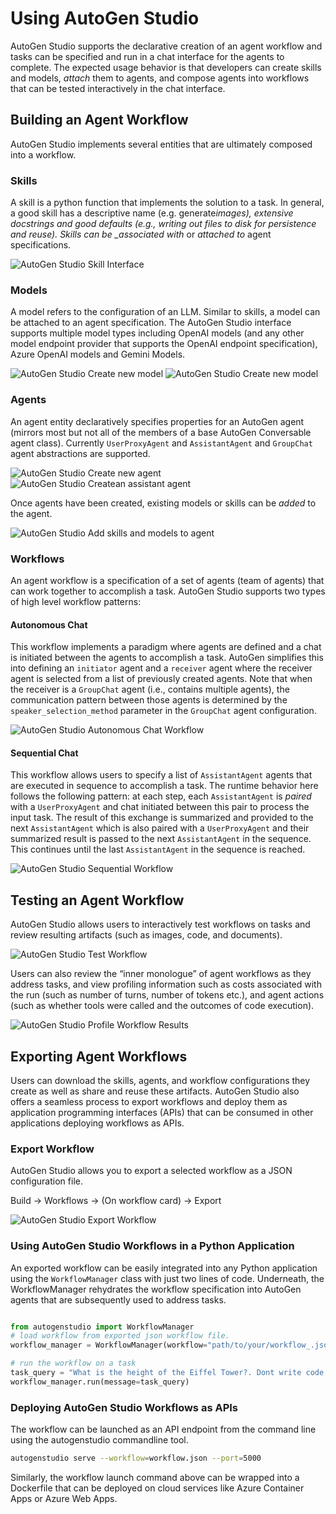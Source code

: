 # Using AutoGen Studio

AutoGen Studio supports the declarative creation of an agent workflow and tasks can be specified and run in a chat interface for the agents to complete. The expected usage behavior is that developers can create skills and models, _attach_ them to agents, and compose agents into workflows that can be tested interactively in the chat interface.

## Building an Agent Workflow

AutoGen Studio implements several entities that are ultimately composed into a workflow.

### Skills

A skill is a python function that implements the solution to a task. In general, a good skill has a descriptive name (e.g. generate*images), extensive docstrings and good defaults (e.g., writing out files to disk for persistence and reuse). Skills can be \_associated with* or _attached to_ agent specifications.

![AutoGen Studio Skill Interface](./img/skill.png)

### Models

A model refers to the configuration of an LLM. Similar to skills, a model can be attached to an agent specification.
The AutoGen Studio interface supports multiple model types including OpenAI models (and any other model endpoint provider that supports the OpenAI endpoint specification), Azure OpenAI models and Gemini Models.

![AutoGen Studio Create new model](./img/model_new.png)
![AutoGen Studio Create new model](./img/model_openai.png)

### Agents

An agent entity declaratively specifies properties for an AutoGen agent (mirrors most but not all of the members of a base AutoGen Conversable agent class). Currently `UserProxyAgent` and `AssistantAgent` and `GroupChat` agent abstractions are supported.

![AutoGen Studio Create new agent](./img/agent_new.png)
![AutoGen Studio Createan assistant agent](./img/agent_groupchat.png)

Once agents have been created, existing models or skills can be _added_ to the agent.

![AutoGen Studio Add skills and models to agent](./img/agent_skillsmodel.png)

### Workflows

An agent workflow is a specification of a set of agents (team of agents) that can work together to accomplish a task. AutoGen Studio supports two types of high level workflow patterns:

#### Autonomous Chat

This workflow implements a paradigm where agents are defined and a chat is initiated between the agents to accomplish a task. AutoGen simplifies this into defining an `initiator` agent and a `receiver` agent where the receiver agent is selected from a list of previously created agents. Note that when the receiver is a `GroupChat` agent (i.e., contains multiple agents), the communication pattern between those agents is determined by the `speaker_selection_method` parameter in the `GroupChat` agent configuration.

![AutoGen Studio Autonomous Chat Workflow](./img/workflow_chat.png)

#### Sequential Chat

This workflow allows users to specify a list of `AssistantAgent` agents that are executed in sequence to accomplish a task. The runtime behavior here follows the following pattern: at each step, each `AssistantAgent` is _paired_ with a `UserProxyAgent` and chat initiated between this pair to process the input task. The result of this exchange is summarized and provided to the next `AssistantAgent` which is also paired with a `UserProxyAgent` and their summarized result is passed to the next `AssistantAgent` in the sequence. This continues until the last `AssistantAgent` in the sequence is reached.

![AutoGen Studio Sequential Workflow](./img/workflow_sequential.png)

<!-- ```
Plot a chart of NVDA and TESLA stock price YTD. Save the result to a file named nvda_tesla.png
```

The agent workflow responds by _writing and executing code_ to create a python program to generate the chart with the stock prices.

> Note than there could be multiple turns between the `AssistantAgent` and the `UserProxyAgent` to produce and execute the code in order to complete the task.

![ARA](./img/ara_stockprices.png)

> Note: You can also view the debug console that generates useful information to see how the agents are interacting in the background. -->

<!-- - Build: Users begin by constructing their workflows. They may incorporate previously developed skills/models into agents within the workflow. User's can immediately test their workflows in the the same view or in a saved session in the playground.

- Playground: Users can start a new session, select an agent workflow, and engage in a "chat" with this agent workflow. It is important to note the significant differences between a traditional chat with a Large Language Model (LLM) and a chat with a group of agents. In the former, the response is typically a single formatted reply, while in the latter, it consists of a history of conversations among the agents.

## Entities and Concepts -->

## Testing an Agent Workflow

AutoGen Studio allows users to interactively test workflows on tasks and review resulting artifacts (such as images, code, and documents).

![AutoGen Studio Test Workflow](./img/workflow_test.png)

Users can also review the “inner monologue” of agent workflows as they address tasks, and view profiling information such as costs associated with the run (such as number of turns, number of tokens etc.), and agent actions (such as whether tools were called and the outcomes of code execution).

![AutoGen Studio Profile Workflow Results](./img/workflow_profile.png)

## Exporting Agent Workflows

Users can download the skills, agents, and workflow configurations they create as well as share and reuse these artifacts. AutoGen Studio also offers a seamless process to export workflows and deploy them as application programming interfaces (APIs) that can be consumed in other applications deploying workflows as APIs.

### Export Workflow

AutoGen Studio allows you to export a selected workflow as a JSON configuration file.

Build -> Workflows -> (On workflow card) -> Export

![AutoGen Studio Export Workflow](./img/workflow_export.png)

### Using AutoGen Studio Workflows in a Python Application

An exported workflow can be easily integrated into any Python application using the `WorkflowManager` class with just two lines of code. Underneath, the WorkflowManager rehydrates the workflow specification into AutoGen agents that are subsequently used to address tasks.

```python

from autogenstudio import WorkflowManager
# load workflow from exported json workflow file.
workflow_manager = WorkflowManager(workflow="path/to/your/workflow_.json")

# run the workflow on a task
task_query = "What is the height of the Eiffel Tower?. Dont write code, just respond to the question."
workflow_manager.run(message=task_query)

```

### Deploying AutoGen Studio Workflows as APIs

The workflow can be launched as an API endpoint from the command line using the autogenstudio commandline tool.

```bash
autogenstudio serve --workflow=workflow.json --port=5000
```

Similarly, the workflow launch command above can be wrapped into a Dockerfile that can be deployed on cloud services like Azure Container Apps or Azure Web Apps.
